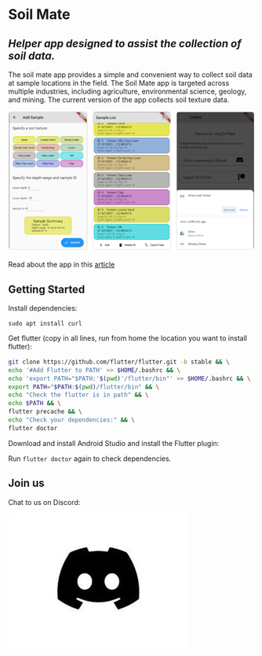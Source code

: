 # Soil Mate
## *Helper app designed to assist the collection of soil data.*

The soil mate app provides a simple and convenient way to collect soil data at sample locations in the field. The Soil Mate app is targeted across multiple industries, including agriculture, environmental science, geology, and mining. The current version of the app collects soil texture data.

![image](assets/sm_screenshots.png)

Read about the app in this [article](https://open-source-agriculture.github.io/2021-01-09-soil-mate-texture-app/)


## Getting Started

Install dependencies:

```
sudo apt install curl
```

Get flutter (copy in all lines, run from home the location you want to install flutter):

```bash
git clone https://github.com/flutter/flutter.git -b stable && \
echo '#Add Flutter to PATH' >> $HOME/.bashrc && \
echo 'export PATH="$PATH:'$(pwd)'/flutter/bin"' >> $HOME/.bashrc && \
export PATH="$PATH:$(pwd)/flutter/bin" && \
echo "Check the flutter is in path" && \
echo $PATH && \
flutter precache && \
echo "Check your dependencies:" && \
flutter doctor
```

Download and install Android Studio and install the Flutter plugin:

Run `flutter doctor` again to check dependencies.

## Join us

Chat to us on Discord:

[![image](/assets/discord_logo.jpg)](https://discord.gg/8x58DuxfGz) <!-- .element height="5%" width="5%" -->

